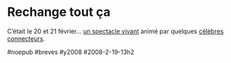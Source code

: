 # Rechange tout ça

C’était le 20 et 21 février... [un spectacle vivant](http://stagedereal.viabloga.com/) animé par quelques [célèbres connecteurs](http://blog.tcrouzet.com/images_tc/iza2008.pdf).

#noepub #breves #y2008 #2008-2-19-13h2
